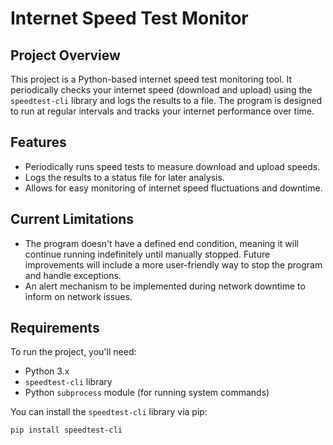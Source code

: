 # Internet Speed Test Monitor

## Project Overview

This project is a Python-based internet speed test monitoring tool. It periodically checks your internet speed (download and upload) using the `speedtest-cli` library and logs the results to a file. The program is designed to run at regular intervals and tracks your internet performance over time. 

## Features

- Periodically runs speed tests to measure download and upload speeds.
- Logs the results to a status file for later analysis.
- Allows for easy monitoring of internet speed fluctuations and downtime.

## Current Limitations

- The program doesn't have a defined end condition, meaning it will continue running indefinitely until manually stopped. Future improvements will include a more user-friendly way to stop the program and handle exceptions.
- An alert mechanism to be implemented during network downtime to inform on network issues. 

## Requirements

To run the project, you'll need:
- Python 3.x
- `speedtest-cli` library
- Python `subprocess` module (for running system commands)

You can install the `speedtest-cli` library via pip:

```bash
pip install speedtest-cli
